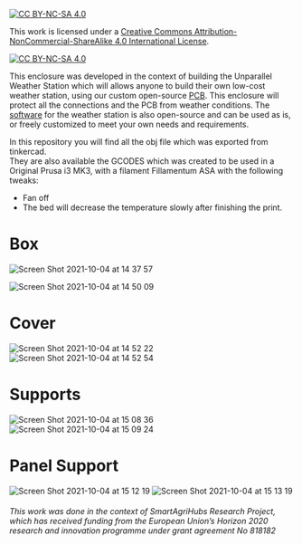 [![CC BY-NC-SA 4.0][cc-by-nc-sa-shield]][cc-by-nc-sa]

This work is licensed under a
[Creative Commons Attribution-NonCommercial-ShareAlike 4.0 International License][cc-by-nc-sa].

[![CC BY-NC-SA 4.0][cc-by-nc-sa-image]][cc-by-nc-sa]

[cc-by-nc-sa]: http://creativecommons.org/licenses/by-nc-sa/4.0/
[cc-by-nc-sa-image]: https://licensebuttons.net/l/by-nc-sa/4.0/88x31.png
[cc-by-nc-sa-shield]: https://img.shields.io/badge/License-CC%20BY--NC--SA%204.0-lightgrey.svg

This enclosure was developed in the context of building the Unparallel Weather Station which will allows anyone to build their own low-cost weather station, using our custom open-source [PCB](https://github.com/unparallel-innovation/WeatherStation-PCB). This enclosure will protect all the connections and the PCB from weather conditions.
The [software](https://github.com/unparallel-innovation/WeatherStation-Software) for the weather station is also open-source and can be used as is, or freely customized to meet your own needs and requirements.

In this repository you will find all the obj file which was  exported from tinkercad.<br>
They are also available the GCODES which was created to be used in a Original Prusa i3 MK3, with a filament Fillamentum ASA with the following tweaks: <br>
- Fan off
- The bed will decrease the temperature slowly after finishing the print.


# Box <br>
![Screen Shot 2021-10-04 at 14 37 57](https://user-images.githubusercontent.com/26066095/135861371-4b33798e-c13c-4b3e-a073-05eb0cf9e297.png)

![Screen Shot 2021-10-04 at 14 50 09](https://user-images.githubusercontent.com/26066095/135863256-3f0c2798-9674-4cac-936c-091c9646927c.png)

# Cover
![Screen Shot 2021-10-04 at 14 52 22](https://user-images.githubusercontent.com/26066095/135863587-1ac4f1ed-bb31-4e4b-985d-14917cd4e857.png)
![Screen Shot 2021-10-04 at 14 52 54](https://user-images.githubusercontent.com/26066095/135863695-c75a7d51-c73e-4864-b770-4e465dad76c8.png)

# Supports
![Screen Shot 2021-10-04 at 15 08 36](https://user-images.githubusercontent.com/26066095/135866191-9ff66586-4e1c-4d89-99c2-119e5bfd836a.png)
![Screen Shot 2021-10-04 at 15 09 24](https://user-images.githubusercontent.com/26066095/135866306-be8ee5a4-716f-44e3-a514-b978f83a1e04.png)

# Panel Support 
![Screen Shot 2021-10-04 at 15 12 19](https://user-images.githubusercontent.com/26066095/135866798-eaec5687-180b-4704-9a04-91e3fd433735.png)
![Screen Shot 2021-10-04 at 15 13 19](https://user-images.githubusercontent.com/26066095/135866984-91180aa9-8383-44cf-815e-2943200998aa.png)

###### This work was done in the context of SmartAgriHubs Research Project, which has received funding from the European Union’s Horizon 2020 research and innovation programme under grant agreement No 818182
